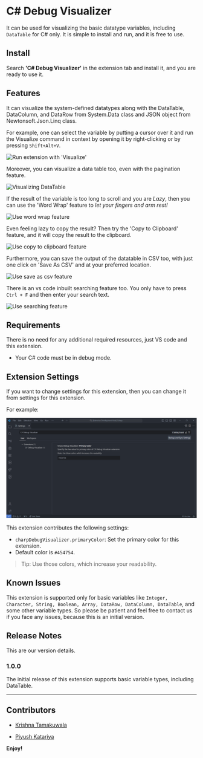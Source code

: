 # C# Debug Visualizer

It can be used for visualizing the basic datatype variables, including `DataTable` for C# only. It is simple to install and run, and it is free to use.

## Install

Search **'C# Debug Visualizer'** in the extension tab and install it, and you are ready to use it.

## Features

It can visualize the system-defined datatypes along with the DataTable, DataColumn, and DataRow from System.Data class and JSON object from Newtonsoft.Json.Linq class.

For example, one can select the variable by putting a cursor over it and run the Visualize command in context by opening it by right-clicking or by pressing `Shift+Alt+V`.

![Run extension with 'Visualize'](images/simple-demo.gif)

Moreover, you can visualize a data table too, even with the pagination feature.

![Visualizing DataTable](images/datatable.gif)

If the result of the variable is too long to scroll and you are *Lazy*, then you can use the 'Word Wrap' feature to *let your fingers and arm rest!*

![Use word wrap feature](images/word-wrap.gif)

Even feeling lazy to copy the result? Then try the 'Copy to Clipboard' feature, and it will copy the result to the clipboard.

![Use copy to clipboard feature](images/copy-to-clipboard.gif)

Furthermore, you can save the output of the datatable in CSV too, with just one click on 'Save As CSV' and at your preferred location.

![Use save as csv feature](images/save-as-csv.gif)

There is an vs code inbuilt searching feature too. You only have to press `Ctrl + F` and then enter your search text.

![Use searching feature](images/vscode-searching.gif)

## Requirements

There is no need for any additional required resources, just VS code and this extension.

- Your C# code must be in debug mode.

## Extension Settings

If you want to change settings for this extension, then you can change it from settings for this extension.

For example:

![Change primary color](images/user-settings.png)

This extension contributes the following settings:

* `charpDebugVisualizer.primaryColor`: Set the primary color for this extension. 
* Default color is `#454754`.

> Tip: Use those colors, which increase your readability.

## Known Issues

This extension is supported only for basic variables like `Integer, Character, String, Boolean, Array, DataRow, DataColumn, DataTable`, and some other variable types. So please be patient and feel free to contact us if you face any issues, because this is an initial version.

## Release Notes

This are our version details.

### 1.0.0

The initial release of this extension supports basic variable types, including DataTable.

---

## Contributors
- [Krishna Tamakuwala](https://github.com/krishnatamakuwala)

- [Piyush Katariya](https://github.com/PiyushKatariya)

**Enjoy!**